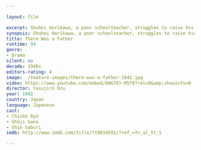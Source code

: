 ```yaml
---

layout: film

excerpt: Shuhei Horikawa, a poor schoolteacher, struggles to raise his son Ryohei by himself, despite neither money nor prospects.
synopsis: Shuhei Horikawa, a poor schoolteacher, struggles to raise his son Ryohei by himself, despite neither money nor prospects.
title: There Was a Father 
runtime: 94
genre:
- Drama
silent: no
decade: 1940s
editors-rating: 4
image:  /feature-images/there-was-a-father-1942.jpg
video: https://www.youtube.com/embed/EWG7EY-M5f0?rel=0&amp;showinfo=0
director: Yasujirô Ozu 
year: 1942
country: Japan
language: Japanese
cast:
- Chishû Ryû
- Shûji Sano
- Shin Saburi
imdb: http://www.imdb.com/title/tt0034591/?ref_=fn_al_tt_1

--- 
```

